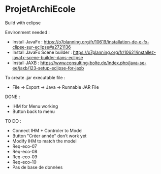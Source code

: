 # ProjetArchiEcole

Build with eclipse

Environment needed : 
  - Install JavaFx : https://o7planning.org/fr/10619/installation-de-e-fx-clipse-sur-eclipse#a2721136 
  - Install JavaFx Scene builder : https://o7planning.org/fr/10621/installez-javafx-scene-builder-dans-eclipse
  - Install JAXB : https://www.consulting-bolte.de/index.php/java-se-ee/jaxb/123-setup-eclipse-for-jaxb

To create .jar executable file : 
 - File -> Export -> Java -> Runnable JAR File

DONE :
 - IHM for Menu working 
 - Button back to menu 

TO DO :
  - Connect IHM + Controler to Model
  - Button "Créer année" don't work yet
  - Modify IHM to match the model
  - Req-eco-07
  - Req-eco-08
  - Req-eco-09
  - Req-eco-10
  - Pas de base de données

  
